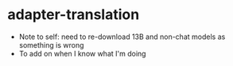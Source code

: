 # adapter-translation

- Note to self: need to re-download 13B and non-chat models as something is wrong  
- To add on when I know what I'm doing

